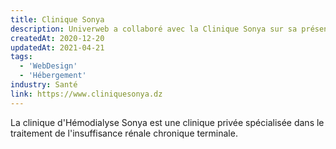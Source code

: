 ```yaml
---
title: Clinique Sonya
description: Univerweb a collaboré avec la Clinique Sonya sur sa présence numérique. Nous avons créé le site web et nous assurons son hébergement.
createdAt: 2020-12-20
updatedAt: 2021-04-21
tags:
  - 'WebDesign'
  - 'Hébergement'
industry: Santé
link: https://www.cliniquesonya.dz
---
```


La clinique d'Hémodialyse Sonya est une clinique privée spécialisée dans le traitement de l'insuffisance rénale chronique terminale.
